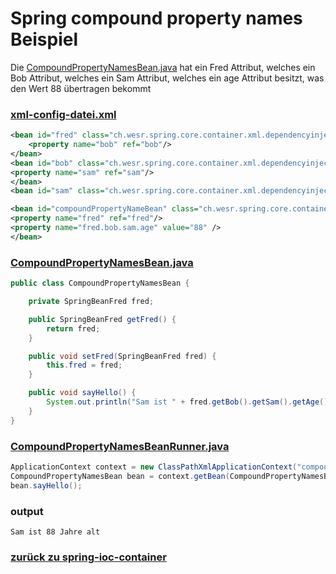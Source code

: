 # Spring compound property names Beispiel

Die [CompoundPropertyNamesBean.java](../../../src/main/java/ch/wesr/spring/core/container/xml/dependencyinjection/compoundpropertynames/CompoundPropertyNamesBean.java)
hat ein Fred Attribut, welches ein Bob Attribut, welches ein Sam Attribut, welches ein age Attribut besitzt, 
was den Wert 88 übertragen bekommt

### [xml-config-datei.xml](../../../src/main/resources/dependencies/ref/simple-ref.xml)
```xml
<bean id="fred" class="ch.wesr.spring.core.container.xml.dependencyinjection.compoundpropertynames.SpringBeanFred">
    <property name="bob" ref="bob"/>
</bean>
<bean id="bob" class="ch.wesr.spring.core.container.xml.dependencyinjection.compoundpropertynames.SpringBeanBob">
<property name="sam" ref="sam"/>
</bean>
<bean id="sam" class="ch.wesr.spring.core.container.xml.dependencyinjection.compoundpropertynames.SpringBeanSam"/>

<bean id="compoundPropertyNameBean" class="ch.wesr.spring.core.container.xml.dependencyinjection.compoundpropertynames.CompoundPropertyNamesBean">
<property name="fred" ref="fred"/>
<property name="fred.bob.sam.age" value="88" />
</bean>
```
### [CompoundPropertyNamesBean.java](../../../src/main/java/ch/wesr/spring/core/container/xml/dependencyinjection/compoundpropertynames/CompoundPropertyNamesBean.java)
````java
public class CompoundPropertyNamesBean {

    private SpringBeanFred fred;

    public SpringBeanFred getFred() {
        return fred;
    }

    public void setFred(SpringBeanFred fred) {
        this.fred = fred;
    }

    public void sayHello() {
        System.out.println("Sam ist " + fred.getBob().getSam().getAge() + " Jahre alt");
    }
}
````

### [CompoundPropertyNamesBeanRunner.java](../../../src/main/java/ch/wesr/spring/core/container/xml/dependencyinjection/compoundpropertynames/CompoundPropertyNamesBeanRunner.java)
````java
ApplicationContext context = new ClassPathXmlApplicationContext("compoundpropertynames/compound-property-names.xml");
CompoundPropertyNamesBean bean = context.getBean(CompoundPropertyNamesBean.class);
bean.sayHello();
````

### output
````text
Sam ist 88 Jahre alt
````

### [zurück zu spring-ioc-container](../../../spring-ioc-container.md)
